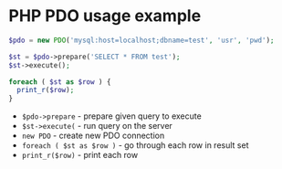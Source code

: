# PHP PDO usage example

```php
$pdo = new PDO('mysql:host=localhost;dbname=test', 'usr', 'pwd');

$st = $pdo->prepare('SELECT * FROM test');
$st->execute();

foreach ( $st as $row ) {
  print_r($row);
}
```

- `$pdo->prepare` - prepare given query to execute
- `$st->execute(` - run query on the server
- `new PDO` - create new PDO connection
- `foreach ( $st as $row )` - go through each row in result set
- `print_r($row)` - print each row


